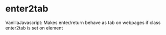 # enter2tab
VanillaJavascript: Makes enter/return behave as tab on webpages if class enter2tab is set on element
